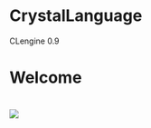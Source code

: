 # CrystalLanguage
CLengine 0.9
<h1>Welcome <h1>
 
 <img src="https://github.com/leonardo89stg/CrystalLanguage/tree/master/icons/Cristaldraw.png">
 
 
